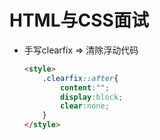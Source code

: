 # HTML与CSS面试

* 手写clearfix => 清除浮动代码

  ```html
  <style>
      .clearfix::after{
          content:"";
          display:block;
          clear:none;
      }
  </style>
  ```

  